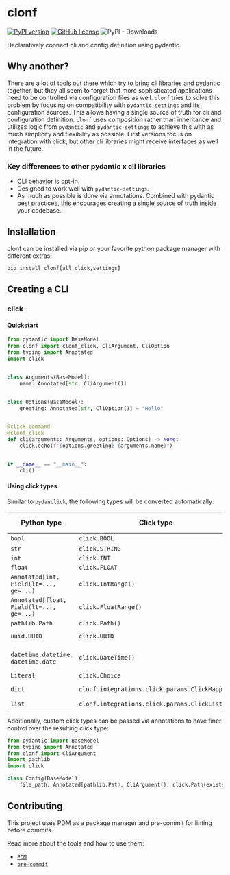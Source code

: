 # clonf

[![PyPI version](https://badge.fury.io/py/clonf.svg)](https://badge.fury.io/py/clonf)
[![GitHub license](https://img.shields.io/github/license/jvllmr/clonf)](https://github.com/jvllmr/clonf/blob/main/LICENSE)
![PyPI - Downloads](https://img.shields.io/pypi/dd/clonf)

Declaratively connect cli and config definition using pydantic.

## Why another?

There are a lot of tools out there which try to bring cli libraries and pydantic together, but they all seem to forget that more sophisticated applications need to be controlled via configuration files as well. `clonf` tries to solve this problem by focusing on compatibility with `pydantic-settings` and its configuration sources. This allows having a single source of truth for cli and configuration definition. `clonf` uses composition rather than inheritance and utilizes logic from `pydantic` and `pydantic-settings` to achieve this with as much simplicity and flexibility as possible. First versions focus on integration with click, but other cli libraries might receive interfaces as well in the future.

### Key differences to other pydantic x cli libraries

- CLI behavior is opt-in.
- Designed to work well with `pydantic-settings`.
- As much as possible is done via annotations. Combined with pydantic best practices, this encourages creating a single source of truth inside your codebase.

## Installation

clonf can be installed via pip or your favorite python package manager with different extras:

```shell
pip install clonf[all,click,settings]
```

## Creating a CLI

### click

#### Quickstart

```python
from pydantic import BaseModel
from clonf import clonf_click, CliArgument, CliOption
from typing import Annotated
import click


class Arguments(BaseModel):
    name: Annotated[str, CliArgument()]


class Options(BaseModel):
    greeting: Annotated[str, CliOption()] = "Hello"


@click.command
@clonf_click
def cli(arguments: Arguments, options: Options) -> None:
    click.echo(f"{options.greeting} {arguments.name}")


if __name__ == "__main__":
    cli()
```

#### Using click types

Similar to `pydanclick`, the following types will be converted automatically:

| Python type                              | Click type                                     | CLI input format example                                   |
| ---------------------------------------- | ---------------------------------------------- | ---------------------------------------------------------- |
| `bool`                                   | `click.BOOL`                                   | `true`, `false`                                            |
| `str`                                    | `click.STRING`                                 | `value`                                                    |
| `int`                                    | `click.INT`                                    | `1`                                                        |
| `float`                                  | `click.FLOAT`                                  | `1.2`                                                      |
| `Annotated[int, Field(lt=..., ge=...)`   | `click.IntRange()`                             | `2`                                                        |
| `Annotated[float, Field(lt=..., ge=...)` | `click.FloatRange()`                           | `4.2`                                                      |
| `pathlib.Path`                           | `click.Path()`                                 | `/etc/path`                                                |
| `uuid.UUID`                              | `click.UUID`                                   | `9b5a1c83-3b6a-46b1-9c79-4b67e02b0e0f`                     |
| `datetime.datetime`, `datetime.date`     | `click.DateTime()`                             | `2025-10-19`, `2025-10-19T19:10:42`, `2025-10-19 19:10:42` |
| `Literal`                                | `click.Choice`                                 | `value`                                                    |
| `dict`                                   | `clonf.integrations.click.params.ClickMapping` | `key1=value1`, `key1=value1,key2=value2`                   |
| `list`                                   | `clonf.integrations.click.params.ClickList`    | `42`, `42,187`                                             |

Additionally, custom click types can be passed via annotations to have finer control over the resulting click type:

```python
from pydantic import BaseModel
from typing import Annotated
from clonf import CliArgument
import pathlib
import click

class Config(BaseModel):
    file_path: Annotated[pathlib.Path, CliArgument(), click.Path(exists=True)]
```

## Contributing

This project uses PDM as a package manager and pre-commit for linting before commits.

Read more about the tools and how to use them:

- [`PDM`](https://pdm-project.org/en/latest)
- [`pre-commit`](https://pre-commit.com/)
